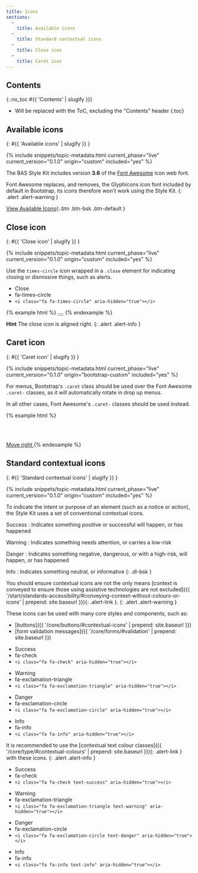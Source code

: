 ```yaml
---
title: Icons
sections:
  -
    title: Available icons
  -
    title: Standard contextual icons
  -
    title: Close icon
  -
    title: Caret icon
---
```


## Contents
{:.no_toc #{{ 'Contents' | slugify }}}

* Will be replaced with the ToC, excluding the "Contents" header
{:toc}

## Available icons
{: #{{ 'Available icons' | slugify }} }

{% include snippets/topic-metadata.html current_phase="live" current_version="0.1.0" origin="custom" included="yes" %}

The BAS Style Kit includes version **3.6** of the [Font Awesome](http://fontawesome.io) icon web font.

Font Awesome replaces, and removes, the Glyphicons icon font included by default in Bootstrap, its icons therefore
won't work using the Style Kit.
{: .alert .alert-warning }

[View Available Icons](http://fontawesome.io/icons/){:.btn .btn-bsk .btn-default }

## Close icon
{: #{{ 'Close icon' | slugify }} }

{% include snippets/topic-metadata.html current_phase="live" current_version="0.1.0" origin="custom" included="yes" %}

Use the `times-circle` icon wrapped in a `.close` element for indicating closing or dismissive things, such as alerts.

<div class="bsk-docs-icons-wrapper">
  <div class="row">
    <div class="col-md-3">
      <div class="bsk-docs-icon"><i class="fa fa-4x fa-fw fa-times-circle" aria-hidden="true"></i></div>
      <ul class="list-unstyled text-center bsk-docs-icons-details">
        <li>Close</li>
        <li class="bsk-docs-icon-reference">fa-times-circle</li>
        <li><code>&lt;i class="fa fa-times-circle" aria-hidden="true"&gt;&lt;/i&gt;</code></li>
      </ul>
    </div>
  </div>
</div>

{% example html %}
<button type="button" class="close" aria-label="Close"><i class="fa fa-times-circle" aria-hidden="true"></i></button>
{% endexample %}

**Hint** The close icon is aligned right.
{: .alert .alert-info }

## Caret icon
{: #{{ 'Caret icon' | slugify }} }

{% include snippets/topic-metadata.html current_phase="live" current_version="0.1.0" origin="bootstrap-custom" included="yes" %}

For menus, Bootstrap's `.caret` class should be used over the Font Awesome `.caret-` classes, as it will automatically
rotate in drop up menus.

In all other cases, Font Awesome's `.caret-` classes should be used instead.

{% example html %}
<span class="caret"></span>

<br /><br />

<a href="#">Move right <i class="fa fa-caret-right" aria-hidden="true"></i></a>
{% endexample %}

## Standard contextual icons
{: #{{ 'Standard contextual icons' | slugify }} }

{% include snippets/topic-metadata.html current_phase="live" current_version="0.1.0" origin="custom" included="yes" %}

To indicate the intent or purpose of an element (such as a notice or action), the Style Kit uses a set of conventional
contextual icons.

Success
: Indicates something positive or successful will happen, or has happened

Warning
: Indicates something needs attention, or carries a low-risk

Danger
: Indicates something negative, dangerous, or with a high-risk, will happen, or has happened

Info
: Indicates something neutral, or informative
{: .dl-bsk }

You should ensure contextual icons are not the only means
 [context is conveyed to ensure those using assistive technologies are not excluded]({{ '/start/standards-accessibility/#conveying-context-without-colours-or-icons' | prepend: site.baseurl }}){: .alert-link }.
{: .alert .alert-warning }

These icons can be used with many core styles and components, such as:

* [buttons]({{ '/core/buttons/#contextual-icons' | prepend: site.baseurl }})
* [form validation messages]({{ '/core/forms/#validation' | prepend: site.baseurl }})

<div class="bsk-docs-icons-wrapper">
  <div class="row">
    <div class="col-md-3">
      <div class="bsk-docs-icon"><i class="fa fa-4x fa-fw fa-check" aria-hidden="true"></i></div>
      <ul class="list-unstyled text-center bsk-docs-icons-details">
        <li>Success</li>
        <li class="bsk-docs-icon-reference">fa-check</li>
        <li><code>&lt;i class="fa fa-check" aria-hidden="true"&gt;&lt;/i&gt;</code></li>
      </ul>
    </div>
    <div class="col-md-3">
      <div class="bsk-docs-icon"><i class="fa fa-4x fa-fw fa-exclamation-triangle" aria-hidden="true"></i></div>
      <ul class="list-unstyled text-center bsk-docs-icons-details">
        <li>Warning</li>
        <li class="bsk-docs-icon-reference">fa-exclamation-triangle</li>
        <li><code>&lt;i class="fa fa-exclamation-triangle" aria-hidden="true"&gt;&lt;/i&gt;</code></li>
      </ul>
    </div>
    <div class="col-md-3">
      <div class="bsk-docs-icon"><i class="fa fa-4x fa-fw fa-exclamation-circle" aria-hidden="true"></i></div>
      <ul class="list-unstyled text-center bsk-docs-icons-details">
        <li>Danger</li>
        <li class="bsk-docs-icon-reference">fa-exclamation-circle</li>
        <li><code>&lt;i class="fa fa-exclamation-circle" aria-hidden="true"&gt;&lt;/i&gt;</code></li>
      </ul>
    </div>
    <div class="col-md-3">
      <div class="bsk-docs-icon"><i class="fa fa-4x fa-fw fa-info" aria-hidden="true"></i></div>
      <ul class="list-unstyled text-center bsk-docs-icons-details">
        <li>Info</li>
        <li class="bsk-docs-icon-reference">fa-info</li>
        <li><code>&lt;i class="fa fa-info" aria-hidden="true"&gt;&lt;/i&gt;</code></li>
      </ul>
    </div>
  </div>
</div>

It is recommended to use the
[contextual text colour classes]({{ '/core/type/#contextual-colours' | prepend: site.baseurl }}){: .alert-link } with
these icons.
{: .alert .alert-info }

<div class="bsk-docs-icons-wrapper">
  <div class="row">
    <div class="col-md-3">
      <div class="bsk-docs-icon"><i class="fa fa-4x fa-fw fa-check text-success"
      aria-hidden="true"></i></div>
      <ul class="list-unstyled text-center bsk-docs-icons-details">
        <li>Success</li>
        <li class="bsk-docs-icon-reference">fa-check</li>
        <li><code>&lt;i class="fa fa-check text-success" aria-hidden="true"&gt;&lt;/i&gt;</code></li>
      </ul>
    </div>
    <div class="col-md-3">
      <div class="bsk-docs-icon"><i class="fa fa-4x fa-fw fa-exclamation-triangle text-warning"
      aria-hidden="true"></i></div>
      <ul class="list-unstyled text-center bsk-docs-icons-details">
        <li>Warning</li>
        <li class="bsk-docs-icon-reference">fa-exclamation-triangle</li>
        <li><code>&lt;i class="fa fa-exclamation-triangle text-warning" aria-hidden="true"&gt;&lt;/i&gt;</code></li>
      </ul>
    </div>
    <div class="col-md-3">
      <div class="bsk-docs-icon"><i class="fa fa-4x fa-fw fa-exclamation-circle text-danger"
      aria-hidden="true"></i></div>
      <ul class="list-unstyled text-center bsk-docs-icons-details">
        <li>Danger</li>
        <li class="bsk-docs-icon-reference">fa-exclamation-circle</li>
        <li><code>&lt;i class="fa fa-exclamation-circle text-danger" aria-hidden="true"&gt;&lt;/i&gt;</code></li>
      </ul>
    </div>
    <div class="col-md-3">
      <div class="bsk-docs-icon"><i class="fa fa-4x fa-fw fa-info text-info"
      aria-hidden="true"></i></div>
      <ul class="list-unstyled text-center bsk-docs-icons-details">
        <li>Info</li>
        <li class="bsk-docs-icon-reference">fa-info</li>
        <li><code>&lt;i class="fa fa-info text-info" aria-hidden="true"&gt;&lt;/i&gt;</code></li>
      </ul>
    </div>
  </div>
</div>
